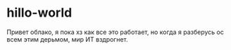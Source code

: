 # hillo-world
Привет облако, я пока хз как все это работает, но когда я разберусь ос всем этим дерьмом, мир ИТ вздрогнет.
